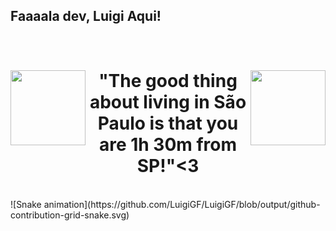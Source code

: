## Faaaala dev, Luigi Aqui!

<br>  
  <div align="center">  
  <img  align="left" height="120em" src="https://github-readme-stats.vercel.app/api?username=Caio-Silveira&theme=midnight-purple&show_icons=true"/>
  <img align="right" height="120em" src="https://github-readme-stats.vercel.app/api/top-langs/?username=Caio-Silveira&layout=compact&langs_count=16&theme=midnight-purple"/>
  <div >  
  <h1 align="center">"The good thing about living in São Paulo is that you are 1h 30m from SP!"<3</h1>
  </div>
  </div>
</br>
 ![Snake animation](https://github.com/LuigiGF/LuigiGF/blob/output/github-contribution-grid-snake.svg)
